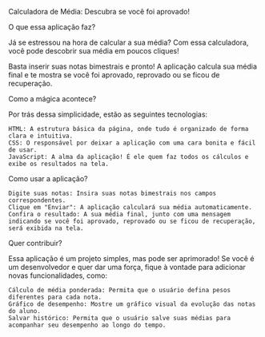 Calculadora de Média: Descubra se você foi aprovado!

O que essa aplicação faz?

Já se estressou na hora de calcular a sua média? Com essa calculadora, você pode descobrir sua média em poucos cliques!

Basta inserir suas notas bimestrais e pronto! A aplicação calcula sua média final e te mostra se você foi aprovado, reprovado ou se ficou de recuperação.

Como a mágica acontece?

Por trás dessa simplicidade, estão as seguintes tecnologias:

    HTML: A estrutura básica da página, onde tudo é organizado de forma clara e intuitiva.
    CSS: O responsável por deixar a aplicação com uma cara bonita e fácil de usar.
    JavaScript: A alma da aplicação! É ele quem faz todos os cálculos e exibe os resultados na tela.

Como usar a aplicação?

    Digite suas notas: Insira suas notas bimestrais nos campos correspondentes.
    Clique em "Enviar": A aplicação calculará sua média automaticamente.
    Confira o resultado: A sua média final, junto com uma mensagem indicando se você foi aprovado, reprovado ou se ficou de recuperação, será exibida na tela.

Quer contribuir?

Essa aplicação é um projeto simples, mas pode ser aprimorado! Se você é um desenvolvedor e quer dar uma força, fique à vontade para adicionar novas funcionalidades, como:

    Cálculo de média ponderada: Permita que o usuário defina pesos diferentes para cada nota.
    Gráfico de desempenho: Mostre um gráfico visual da evolução das notas do aluno.
    Salvar histórico: Permita que o usuário salve suas médias para acompanhar seu desempenho ao longo do tempo.